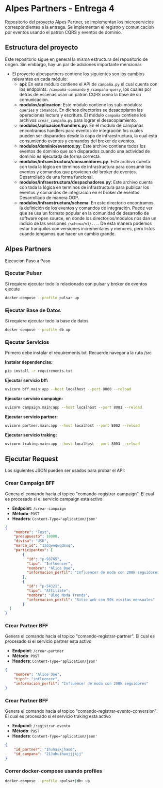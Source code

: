 # Alpes Partners - Entrega 4

Repositorio del proyecto Alpes Partner, se implementan los microservicios correspondientes a la entrega. Se implementan el registro y comunicacion por eventos usando el patron CQRS y eventos de dominio.

## Estructura del proyecto

Este repositorio sigue en general la misma estructura del repositorio de origen. Sin embargo, hay un par de adiciones importante mencionar:

- El proyecto alpespartners contiene los siguientes son los cambios relevantes en cada módulo:
    - **api**: En este módulo contiene el API de `campaña.py` el cual cuenta con los endpoints: `/campaña-commando` y `/campaña-query`, los cuales por detrás de escenas usan un patrón CQRS como la base de su comunicación.
    - **modulos/aplicacion**: Este módulo contiene los sub-módulos: `queries` y `comandos`. En dichos directorios se desacoplaron las operaciones lectura y escritura. El módulo `campaña` contiene los archivos `crear_campaña.py` para lograr el desacoplamiento.
    - **modulos/aplicacion/handlers.py**: En el modulo de campañas encontramos handlers para eventos de integración los cuales pueden ser disparados desde la capa de infraestructura, la cual está consumiendo eventos y comandos del broker de eventos.
    - **modulos/dominio/eventos.py**: Este archivo contiene todos los eventos de dominio que son disparados cuando una actividad de dominio es ejecutada de forma correcta.
    - **modulos/infraestructura/consumidores.py**: Este archivo cuenta con toda la lógica en términos de infrastructura para consumir los eventos y comandos que provienen del broker de eventos. Desarrollado de una forma funcional.
    - **modulos/infraestructura/despachadores.py**: Este archivo cuenta con toda la lógica en terminos de infrastructura para publicar los eventos y comandos de integración en el broker de eventos. Desarrollado de manera OOP.
    - **modulos/infraestructura/schema**: En este directorio encontramos la definición de los eventos y comandos de integración. Puede ver que se usa un formato popular en la comunidad de desarrollo de software open source, en donde los directorios/módulos nos dan un indicio de las versiones `/schema/v1/...`. De esta manera podemos estar tranquilos con versiones incrementales y menores, pero listos cuando tengamos que hacer un cambio grande.

## Alpes Partners

Ejecucion Paso a Paso

### Ejecutar Pulsar

Si requiere ejecutar todo lo relacionado con pulsar y broker de eventos ejecute

```bash
docker-compose --profile pulsar up
```

### Ejecutar Base de Datos

Si requiere ejecutar todo la base de datos

```bash
docker-compose --profile db up
```

### Ejecutar Servicios

Primero debe instalar el requirements.txt. Recuerde navegar a la ruta /src

**Instalar dependencias:**
```bash
pip install -r requirements.txt
```

**Ejecutar servicio bff:**
```bash
uvicorn bff.main:app --host localhost --port 8000 --reload
```

**Ejecutar servicio campaign:**
```bash
uvicorn campaign.main:app --host localhost --port 8001 --reload
```

**Ejecutar servicio partner:**
```bash
uvicorn partner.main:app --host localhost --port 8002 --reload
```

**Ejecutar servicio traking:**
```bash
uvicorn traking.main:app --host localhost --port 8003 --reload
```

## Ejecutar Request

Los siguientes JSON pueden ser usados para probar el API:

### Crear Campaign BFF

Genera el comando hacia el topico "comando-registrar-campaign". El cual es procesado si el servicio campaign esta activo

- **Endpoint**: `/crear-campaign`
- **Método**: `POST`
- **Headers**: `Content-Type='aplication/json'`

```json
{
    "nombre": "Test",
    "presupuesto": 10000,
    "divisa": "USD",
    "marca_id": "12dqweqwqdsxq",
    "participantes": [
        {
          "id": "p-98765",
          "tipo": "Influencer",
          "nombre": "Alice Doe",
          "informacion_perfil": "Influencer de moda con 200k seguidores"
        },
        {
          "id": "p-54321",
          "tipo": "Affiliate",
          "nombre": "Blog Moda Trends",
          "informacion_perfil": "Sitio web con 50k visitas mensuales"
        }
  ]
}
```

### Crear Partner BFF

Genera el comando hacia el topico "comando-registrar-partner". El cual es procesado si el servicio partner esta activo

- **Endpoint**: `/crear-partner`
- **Método**: `POST`
- **Headers**: `Content-Type='aplication/json'`

```json
{
    "nombre": "Alice Doe",
    "tipo": "influencer",
    "informacion_perfil": "Influencer de moda con 200k seguidores"
}
```

### Crear Partner BFF

Genera el comando hacia el topico "comando-registrar-evento-conversion". El cual es procesado si el servicio traking esta activo

- **Endpoint**: `/registrar-evento`
- **Método**: `POST`
- **Headers**: `Content-Type='aplication/json'`

```json
{
    "id_partner": "1huhaskjhasd",
    "id_campana": "213uhuihaujjjkjj"
}
```


### Correr docker-compose usando profiles
```bash
docker-compose --profile <pulsar|db> up
```

